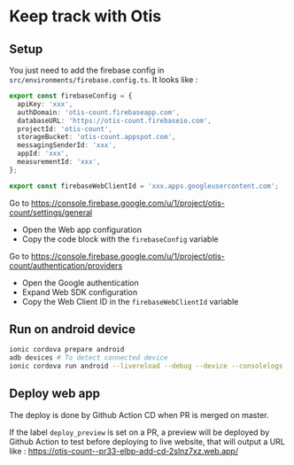 # Keep track with Otis

## Setup

You just need to add the firebase config in `src/environments/firebase.config.ts`. It looks like :

```ts
export const firebaseConfig = {
  apiKey: 'xxx',
  authDomain: 'otis-count.firebaseapp.com',
  databaseURL: 'https://otis-count.firebaseio.com',
  projectId: 'otis-count',
  storageBucket: 'otis-count.appspot.com',
  messagingSenderId: 'xxx',
  appId: 'xxx',
  measurementId: 'xxx',
};

export const firebaseWebClientId = 'xxx.apps.googleusercontent.com';
```

Go to <https://console.firebase.google.com/u/1/project/otis-count/settings/general>

- Open the Web app configuration
- Copy the code block with the `firebaseConfig` variable

Go to <https://console.firebase.google.com/u/1/project/otis-count/authentication/providers>

- Open the Google authentication
- Expand Web SDK configuration
- Copy the Web Client ID in the `firebaseWebClientId` variable

## Run on android device

```bash
ionic cordova prepare android
adb devices # To detect connected device
ionic cordova run android --livereload --debug --device --consolelogs
```

## Deploy web app

The deploy is done by Github Action CD when PR is merged on master.

If the label `deploy_preview` is set on a PR, a preview will be deployed by Github Action to test before deploying to live website, that will output a URL like : <https://otis-count--pr33-elbp-add-cd-2slnz7xz.web.app/>
